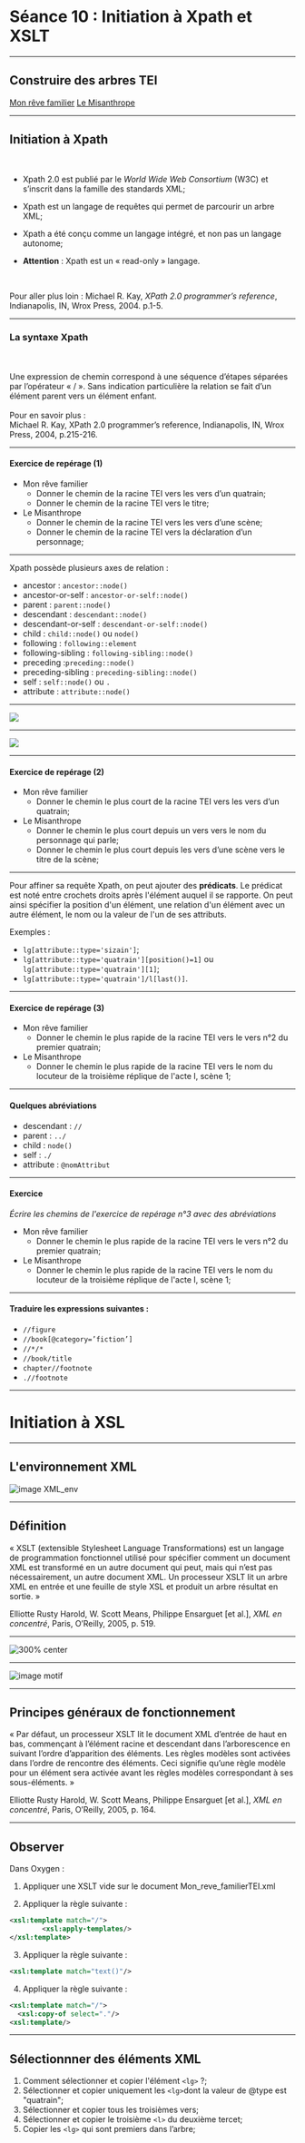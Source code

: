 # Séance 10 : Initiation à Xpath et XSLT

---
## Construire des arbres TEI

[Mon rêve familier](img/Mon_reve_familier.png)
[Le Misanthrope](img/Misanthrope.png)

---
## Initiation à Xpath
<br/>

* Xpath 2.0 est publié par le *World Wide Web Consortium* (W3C) et s’inscrit dans la famille des standards XML;

* Xpath est un langage de requêtes qui permet de parcourir un arbre XML;

* Xpath a été conçu comme un langage intégré, et non pas un langage autonome; 
	
* **Attention** : Xpath est un « read-only » langage. 

<br/>

Pour aller plus loin : Michael R. Kay, *XPath 2.0 programmer’s reference*, Indianapolis, IN, Wrox Press, 2004. p.1-5.

---
### La syntaxe Xpath
<br/>
<br/>
Une expression de chemin correspond à une séquence d’étapes séparées par l’opérateur « / ». 
Sans indication particulière la relation se fait d’un élément parent vers un élément enfant.
<br/>
<br/>
Pour en savoir plus :<br/>
Michael R. Kay, XPath 2.0 programmer’s reference, Indianapolis, IN, Wrox Press, 2004, p.215-216. 

---

#### Exercice de repérage (1)

* Mon rêve familier 
	* Donner le chemin de la racine TEI vers les vers d’un quatrain;
	* Donner le chemin de la racine TEI vers le titre;
* Le Misanthrope
	* Donner le chemin de la racine TEI vers les vers d’une scène;
	* Donner le chemin de la racine TEI vers la déclaration d’un personnage;

---

Xpath possède plusieurs axes de relation :

* ancestor : `ancestor::node()`
* ancestor-or-self : `ancestor-or-self::node()`
* parent : `parent::node()`
* descendant : `descendant::node()`
* descendant-or-self : `descendant-or-self::node()`
* child : `child::node()` ou `node()`
* following : `following::element`
* following-sibling  : `following-sibling::node()`
* preceding :`preceding::node()`
* preceding-sibling : `preceding-sibling::node()`
* self : `self::node()` ou `.`
* attribute : `attribute::node()`
---

![](img/ancestor.png)

---

![](img/child.png)

---

#### Exercice de repérage (2)

* Mon rêve familier 
	* Donner le chemin le plus court de la racine TEI vers les vers d’un quatrain;
* Le Misanthrope
	* Donner le chemin le plus court depuis un vers vers le nom du personnage qui parle;
	* Donner le chemin le plus court depuis les vers d’une scène vers le titre de la scène;

---

Pour affiner sa requête Xpath, on peut ajouter des **prédicats**. 
Le prédicat est noté entre crochets droits après l'élément auquel il se rapporte. 
On peut ainsi spécifier la position d'un élément, une relation d'un élément avec un autre élément, le nom ou la valeur de l'un de ses attributs.

Exemples : 

* `lg[attribute::type='sizain']`;
* `lg[attribute::type='quatrain'][position()=1]` ou `lg[attribute::type='quatrain'][1]`;
* `lg[attribute::type='quatrain']/l[last()]`.

---

#### Exercice de repérage (3)

* Mon rêve familier 
	* Donner le chemin le plus rapide de la racine TEI vers le vers n°2 du premier quatrain;
* Le Misanthrope
	* Donner le chemin le plus rapide de la racine TEI vers le nom du locuteur de la troisième réplique de l'acte I, scène 1;

---
#### Quelques abréviations

* descendant : `//`
* parent : `../`
* child : `node()`
* self :  `./`
* attribute : `@nomAttribut`

---
#### Exercice

*Écrire les chemins de l'exercice de repérage n°3 avec des abréviations*

* Mon rêve familier 
	* Donner le chemin le plus rapide de la racine TEI vers le vers n°2 du premier quatrain;
* Le Misanthrope
	* Donner le chemin le plus rapide de la racine TEI vers le nom du locuteur de la troisième réplique de l'acte I, scène 1;

---
#### Traduire les expressions suivantes :  

* `//figure`
* `//book[@category=’fiction’]`
* `//*/*`
* `//book/title`
* `chapter//footnote`
* `.//footnote`

---

# Initiation à XSL

---

## L'environnement XML 


![image XML_env](img/XML-Env.png)

---

## Définition


« XSLT (extensible Stylesheet Language Transformations) est un langage de programmation fonctionnel utilisé pour spécifier comment un document XML est transformé en un autre document qui peut, mais qui n’est pas nécessairement, un autre document XML. Un processeur XSLT lit un arbre XML en entrée et une feuille de style XSL et produit un arbre résultat en sortie. »

Elliotte Rusty Harold, W. Scott Means, Philippe Ensarguet [et al.], *XML en concentré*, Paris, O’Reilly, 2005, p. 519.

---

![300% center](img/Trans-XSLT.png)

---

![image motif](img/motif.png)


---

## Principes généraux de fonctionnement 

« Par défaut, un processeur XSLT lit le document XML d’entrée de haut en bas, commençant à l’élément racine et descendant dans l’arborescence en suivant l’ordre d’apparition des éléments. Les règles modèles sont activées dans l’ordre de rencontre des éléments. Ceci signifie qu’une règle modèle pour un élément sera activée avant les règles modèles correspondant à ses sous-éléments. »

Elliotte Rusty Harold, W. Scott Means, Philippe Ensarguet [et al.], *XML en concentré*, Paris, O’Reilly, 2005, p. 164.

---

## Observer

Dans Oxygen :

1) Appliquer une XSLT vide sur le document Mon_reve_familierTEI.xml

2) Appliquer la règle suivante :
```XML
<xsl:template match="/">
        <xsl:apply-templates/>
</xsl:template> 
```

3) Appliquer la règle suivante :
```XML 
<xsl:template match="text()"/>
```

4) Appliquer la règle suivante :
```XML
<xsl:template match="/">
  <xsl:copy-of select="."/>
<xsl:template/>
```

---
## Sélectionnner des éléments XML

1) Comment sélectionner et copier l'élément `<lg>` ?;
2) Sélectionner et copier uniquement les `<lg>`dont la valeur de @type est "quatrain";
3) Sélectionner et copier tous les troisièmes vers;
4) Sélectionner et copier le troisième `<l>` du deuxième tercet;
5) Copier les `<lg>` qui sont premiers dans l’arbre;

